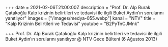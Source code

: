+++
date = 2021-02-06T21:00:00Z
description = "Prof. Dr. Alp Burak Çatakoğlu Kalp krizinin belirtileri ve tedavisi ile ilgili Buket Aydın’ın sorularını yanıtlıyor"
images = ["/images/medya-055.webp"]
kanal = "NTV"
title = "Kalp Krizinin Belirtileri ve Tedavisi"
youtube = "B2PyTnCJMnk"

+++
Prof. Dr. Alp Burak Çatakoğlu Kalp krizinin belirtileri ve tedavisi ile ilgili Buket Aydın’ın sorularını yanıtlıyor @ NTV Gece Bülteni (6 Ağustos 2013)